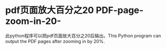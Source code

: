 # pdf页面放大百分之20   PDF-page-zoom-in-20-
此python程序可以把pdf页面放大百分之20后输出。This Python program can output the PDF pages after zooming in by 20%.
